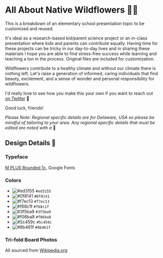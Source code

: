 # All About Native Wildflowers 🌷🌻

This is a breakdown of an elementary school presentation topic to be customized and reused. 

It's ideal as a research-based kid/parent science project or an in-class presentation where kids and parents can contribute equally. Having time for these projects can be tricky in our day-to-day lives and in sharing these materials I hope you are able to find stress-free success while learning and teaching a ton in the process. Original files are included for customization. 

Wildflowers contribute to a healthy climate and without our climate there is nothing left. Let's raise a generation of informed, caring individuals that find beauty, excitement, and a sense of wonder and personal responsibility for wildflowers.

I'd really love to see how you make this your own if you want to reach out [on Twitter](https://twitter.com/JoniTrythall) 👋

Good luck, friends! 

*Please Note: Regional specific details are for Delaware, USA so please be mindful of tailoring to your area. Any regional specific details that must be edited are noted with a* 📍

## Design Details 🎨

### Typeface
[M PLUS Rounded 1c](https://fonts.google.com/specimen/M+PLUS+Rounded+1c), Google Fonts

### Colors
- ![#ed3155](https://placehold.it/15/ed3155/000000?text=+) `#ed3155`
- ![#0f8141](https://placehold.it/15/0f8141/000000?text=+) `#0f8141`
- ![#f7ec13](https://placehold.it/15/f7ec13/000000?text=+) `#f7ec13`
- ![#f68c1f](https://placehold.it/15/f68c1f/000000?text=+) `#f68c1f`
- ![#3f5ba9](https://placehold.it/15/3f5ba9/000000?text=+) `#3f5ba9`
- ![#f06ba8](https://placehold.it/15/f06ba8/000000?text=+) `#f06ba8`
- ![#5c459c](https://placehold.it/15/5c459c/000000?text=+) `#5c459c`
- ![#8b461f](https://placehold.it/15/8b461f/000000?text=+) `#8b461f`

### Tri-fold Board Photos
All sourced from [Wikipedia.org](https://www.wikipedia.org/) 
